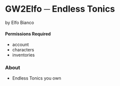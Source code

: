 # GW2Elfo ─ Endless Tonics
by Elfo Bianco

#### Permissions Required
* account
* characters
* inventories

### About
* Endless Tonics you own
